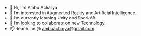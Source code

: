 - 👋 Hi, I’m Ambu Acharya
- 👀 I’m interested in Augmented Reality and Artificial Intelligence.
- 🌱 I’m currently learning Unity and SparkAR.
- 💞️ I’m looking to collaborate on new Technology.
- 📫 Reach me @ ambuacharya@gmail.com

<!---
AJMADeveloper/AJMADeveloper is a ✨ special ✨ repository because its `README.md` (this file) appears on your GitHub profile.
You can click the Preview link to take a look at your changes.
--->
